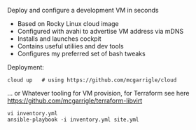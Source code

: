 Deploy and configure a development VM in seconds

* Based on Rocky Linux cloud image
* Configured with avahi to advertise VM address via mDNS
* Installs and launches cockpit
* Contains useful utiliies and dev tools
* Configures my preferred set of bash tweaks

Deployment:
```
cloud up   # using https://github.com/mcgarrigle/cloud
```
... or Whatever tooling for VM provision, for Terraform see here https://github.com/mcgarrigle/terraform-libvirt
```
vi inventory.yml
ansible-playbook -i inventory.yml site.yml
```
